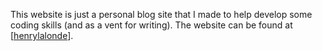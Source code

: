 This website is just a personal blog site that I made to help develop some coding skills (and as a vent for writing). The website can be found at [[henrylalonde](https://henrylalonde.github.io/website/)].
